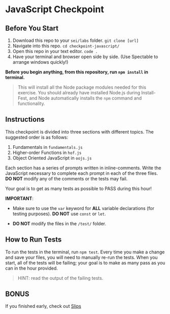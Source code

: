 # JavaScript Checkpoint

## Before You Start
1. Download this repo to your `sei/labs` folder. `git clone [url]`
2. Navigate into this repo. `cd checkpoint-javascript/`
3. Open this repo in your text editor. `code .`
4. Have your terminal and browser open side by side. (Use Spectable to arrange windows quickly!)

**Before you begin anything, from this repository, run `npm install` in terminal.**

> This will install all the Node package modules needed for this exercise. You should already have installed Node.js during Install-Fest, and Node automatically installs the `npm` command and functionality. 

## Instructions

This checkpoint is divided into three sections with different topics. The suggested order is as follows:

1. Fundamentals in `fundamentals.js`
2. Higher-order Functions in `hof.js`
3. Object Oriented JavaScript in `oojs.js`

Each section has a series of prompts written in inline-comments. Write the JavaScript necessary to complete each prompt in each of the three files. **DO NOT** modify any of the comments or the tests may fail.

Your goal is to get as many tests as possible to PASS during this hour!

**IMPORTANT**: 
- Make sure to use the `var` keyword for **ALL** variable declarations (for testing purposes). **DO NOT** use `const` or `let`.

- **DO NOT** modify the files in the `/test/` folder.

## How to Run Tests

To run the tests in the terminal, run `npm test`. Every time you make a change and save your files, you will need to manually re-run the tests. When you start, all of the tests will be failing; your goal is to make as many pass as you can in the hour provided.

> HINT: read the output of the failing tests.


## BONUS
If you finished early, check out [Slips](https://ga-dc.github.io/slips/)

